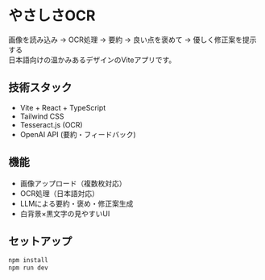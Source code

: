 # やさしさOCR

画像を読み込み → OCR処理 → 要約 → 良い点を褒めて → 優しく修正案を提示する  
日本語向けの温かみあるデザインのViteアプリです。

## 技術スタック
- Vite + React + TypeScript
- Tailwind CSS
- Tesseract.js (OCR)
- OpenAI API (要約・フィードバック)

## 機能
- 画像アップロード（複数枚対応）
- OCR処理（日本語対応）
- LLMによる要約・褒め・修正案生成
- 白背景×黒文字の見やすいUI

## セットアップ
```bash
npm install
npm run dev
